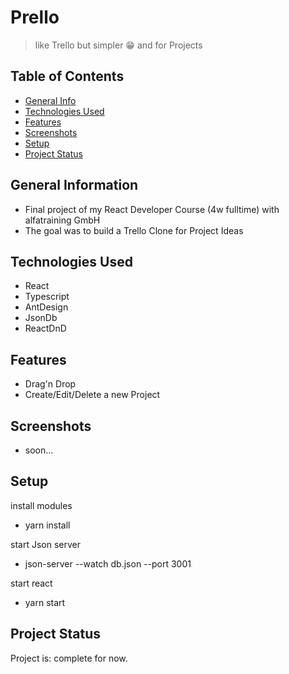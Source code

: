 

# Prello
> like Trello but simpler 😁 and for Projects
> 
## Table of Contents
* [General Info](#general-information)
* [Technologies Used](#technologies-used)
* [Features](#features)
* [Screenshots](#screenshots)
* [Setup](#setup)
* [Project Status](#project-status)
<!-- * [License](#license) -->


## General Information
- Final project of my React Developer Course (4w fulltime) with alfatraining GmbH
- The goal was to build a Trello Clone for Project Ideas
<!-- You don't have to answer all the questions - just the ones relevant to your project. -->


## Technologies Used
- React
- Typescript
- AntDesign
- JsonDb
- ReactDnD


## Features
- Drag'n Drop
- Create/Edit/Delete a new Project


## Screenshots
- soon...


## Setup
install modules
- yarn install

start Json server
- json-server --watch db.json --port 3001

start react
- yarn start


## Project Status
Project is: complete for now.
